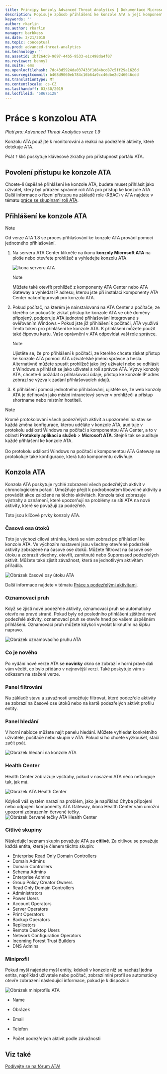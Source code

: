 ```yaml
---
title: Principy konzoly Advanced Threat Analytics | Dokumentace Microsoftu
description: Popisuje způsob přihlášení ke konzole ATA a její komponenty.
keywords: ''
author: rkarlin
ms.author: rkarlin
manager: barbkess
ms.date: 3/21/2018
ms.topic: conceptual
ms.prod: advanced-threat-analytics
ms.technology: ''
ms.assetid: 1bf264d9-9697-44b5-9533-e1c498da4f07
ms.reviewer: bennyl
ms.suite: ems
ms.openlocfilehash: 7dc43d5924da037433f1d84bcd87c5ff29a1626d
ms.sourcegitcommit: b468d9060eb784c16b64a9cc46dbe2d246046cdd
ms.translationtype: MT
ms.contentlocale: cs-CZ
ms.lasthandoff: 03/30/2019
ms.locfileid: "58675128"
---
```

# <a name="working-with-the-ata-console"></a>Práce s konzolou ATA


*Platí pro: Advanced Threat Analytics verze 1.9*

Konzolu ATA použijte k monitorování a reakci na podezřelé aktivity, které detekuje ATA.

Psát `?` klíč poskytuje klávesové zkratky pro přístupnost portálu ATA. 

## <a name="enabling-access-to-the-ata-console"></a>Povolení přístupu ke konzole ATA
Chcete-li úspěšně přihlášení ke konzole ATA, budete muset přihlásit jako uživatel, který byl přiřazen správné roli ATA pro přístup ke konzole ATA. Další informace o řízení přístupu na základě role (RBAC) v ATA najdete v tématu [práce se skupinami rolí ATA](ata-role-groups.md).

## <a name="logging-into-the-ata-console"></a>Přihlášení ke konzole ATA

>[!NOTE]
 > Od verze ATA 1.8 se proces přihlašování ke konzole ATA provádí pomocí jednotného přihlašování.

1. Na serveru ATA Center klikněte na ikonu **konzoly Microsoft ATA** na ploše nebo otevřete prohlížeč a vyhledejte konzolu ATA.

    ![Ikona serveru ATA](media/ata-server-icon.png)

   >[!NOTE]
   > Můžete také otevřít prohlížeč z komponenty ATA Center nebo ATA Gateway a vyhledat IP adresu, kterou jste při instalaci komponenty ATA Center nakonfigurovali pro konzolu ATA.    

2. Pokud počítač, na kterém je nainstalovaná na ATA Center a počítače, ze kterého se pokoušíte získat přístup ke konzole ATA se obě domény připojený, podporuje ATA jednotné přihlašování integrované s ověřováním Windows – Pokud jste již přihlášení k počítači, ATA využívá Tento token pro přihlášení ke konzole ATA. K přihlášení můžete použít také čipovou kartu. Vaše oprávnění v ATA odpovídat vaší [role správce](ata-role-groups.md).

   > [!NOTE]
   > Ujistěte se, že pro přihlášení k počítači, ze kterého chcete získat přístup ke konzole ATA pomocí ATA uživatelské jméno správce a hesla. Alternativně můžete spustit prohlížeč jako jiný uživatel nebo se odhlásit z Windows a přihlásit se jako uživatel s rolí správce ATA. Výzvy konzoly ATA, chcete-li požádat o přihlašovací údaje, přístup ke konzole IP adres zobrazí se výzva k zadání přihlašovacích údajů.

3. K přihlášení pomocí jednotného přihlašování, ujistěte se, že web konzoly ATA je definován jako místní intranetový server v prohlížeči a přístup shortname nebo místním hostiteli.

> [!NOTE]
> Kromě protokolování všech podezřelých aktivit a upozornění na stav se každá změna konfigurace, kterou uděláte v konzole ATA, audituje v protokolu událostí Windows na počítači s komponentou ATA Center, a to v oblasti **Protokoly aplikací a služeb** > **Microsoft ATA**. Stejně tak se audituje každé přihlášení ke konzole ATA.<br></br>  Do protokolu událostí Windows na počítači s komponentou ATA Gateway se protokoluje také konfigurace, která tuto komponentu ovlivňuje. 



## <a name="the-ata-console"></a>Konzola ATA

Konzola ATA poskytuje rychlé zobrazení všech podezřelých aktivit v chronologickém pořadí. Umožňuje přejít k podrobnostem libovolné aktivity a provádět akce založené na těchto aktivitách. Konzola také zobrazuje výstrahy a oznámení, které upozorňují na problémy se sítí ATA na nové aktivity, které se považují za podezřelé.

Toto jsou klíčové prvky konzoly ATA.


### <a name="attack-time-line"></a>Časová osa útoků

Toto je výchozí cílová stránka, která se vám zobrazí po přihlášení ke konzole ATA. Ve výchozím nastavení jsou všechny otevřené podezřelé aktivity zobrazené na časové ose útoků. Můžete filtrovat na časové ose útoku a zobrazit všechny, otevřít, zamítnuté nebo Suppressed podezřelých aktivit. Můžete také zjistit závažnost, která se jednotlivým aktivitám přiřadila.

![Obrázek časové osy útoku ATA](media/ATA-Suspicious-Activity-Timeline.jpg)

Další informace najdete v tématu [Práce s podezřelými aktivitami](working-with-suspicious-activities.md).

### <a name="notification-bar"></a>Oznamovací pruh

Když se zjistí nové podezřelé aktivity, oznamovací pruh se automaticky otevře na pravé straně. Pokud byly od posledního přihlášení zjištěné nové podezřelé aktivity, oznamovací pruh se otevře hned po vašem úspěšném přihlášení. Oznamovací pruh můžete kdykoli vyvolat kliknutím na šipku napravo.

![Obrázek oznamovacího pruhu ATA](media/notification-bar-1.7.png)

### <a name="whats-new"></a>Co je nového

Po vydání nové verze ATA se **novinky** okno se zobrazí v horní pravé dali vám vědět, co bylo přidáno v nejnovější verzi. Také poskytuje vám s odkazem na stažení verze.

### <a name="filtering-panel"></a>Panel filtrování

Na základě stavu a závažnosti umožňuje filtrovat, které podezřelé aktivity se zobrazí na časové ose útoků nebo na kartě podezřelých aktivit profilu entity.

### <a name="search-bar"></a>Panel hledání

V horní nabídce můžete najít panelu hledání. Můžete vyhledat konkrétního uživatele, počítače nebo skupin v ATA. Pokud si ho chcete vyzkoušet, stačí začít psát.

![Obrázek hledání na konzole ATA](media/ATA-console-search.png)

### <a name="health-center"></a>Health Center

Health Center zobrazuje výstrahy, pokud v nasazení ATA něco nefunguje tak, jak má.

![Obrázek ATA Health Center](media/ATA-Health-Issue.jpg)

Kdykoli váš systém narazí na problém, jako je například Chyba připojení nebo odpojení komponenty ATA Gateway, ikona Health Center vám umožní upozorní zobrazením červené tečky. ![Obrázek červené tečky ATA Health Center](media/ATA-Health-Center-Alert-red-dot.png)

### <a name="sensitive-groups"></a>Citlivé skupiny

Následující seznam skupin považuje ATA za **citlivé**. Za citlivou se považuje každá entita, která je členem těchto skupin:

- Enterprise Read Only Domain Controllers 
- Domain Admins 
- Domain Controllers 
- Schema Admins
- Enterprise Admins 
- Group Policy Creator Owners 
- Read Only Domain Controllers 
- Administrators  
- Power Users  
- Account Operators  
- Server Operators   
- Print Operators
- Backup Operators
- Replicators 
- Remote Desktop Users 
- Network Configuration Operators 
- Incoming Forest Trust Builders 
- DNS Admins 


### <a name="mini-profile"></a>Miniprofil

Pokud myší najedete myší entity, kdekoli v konzole níž se nachází jedna entita, například uživatele nebo počítač, zobrazí mini profil se automaticky otevře zobrazení následující informace, pokud je k dispozici:

![Obrázek miniprofilu ATA](media/ATA-mini-profile.jpg)

-   Name

-   Obrázek

-   Email

-   Telefon

-   Počet podezřelých aktivit podle závažnosti



## <a name="see-also"></a>Viz také
[Podívejte se na fórum ATA!](https://social.technet.microsoft.com/Forums/security/home?forum=mata)
